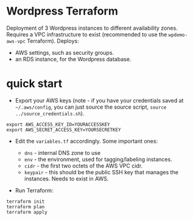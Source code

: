 # Wordpress Terraform

Deployment of 3 Wordpress instances to different availability zones. Requires a VPC infrastructure to exist (recommended to use the `wpdemo-aws-vpc` Terraform). Deploys:

- AWS settings, such as security groups.
- an RDS instance, for the Wordpress database.

# quick start

- Export your AWS keys (note - if you have your credentials saved at `~/.aws/config`, you can just source the source script, `source ../source_credentials.sh`).

```
export AWS_ACCESS_KEY_ID=YOURACCESSKEY
export AWS_SECRET_ACCESS_KEY=YOURSECRETKEY
```

- Edit the `variables.tf` accordingly.  Some important ones:
  - `dns` - internal DNS zone to use
  - `env` - the environment, used for tagging/labeling instances.
  - `cidr` - the first two octets of the AWS VPC cidr.  
  - `keypair` - this should be the public SSH key that manages the instances.  Needs to exist in AWS.
  
- Run Terraform:

```
terraform init
terraform plan
terraform apply
```

